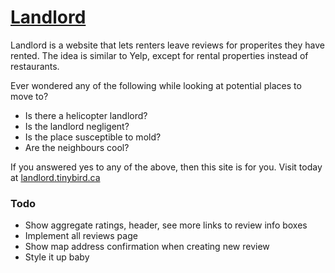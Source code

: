 # [Landlord](https://landlord.tinybird.ca)
Landlord is a website that lets renters leave reviews for properites they have rented.  The idea is similar to Yelp, except for rental properties instead of restaurants.

Ever wondered any of the following while looking at potential places to move to?
* Is there a helicopter landlord?
* Is the landlord negligent?
* Is the place susceptible to mold?
* Are the neighbours cool?

If you answered yes to any of the above, then this site is for you.  Visit today at [landlord.tinybird.ca](https://landlord.tinybird.ca)

### Todo
* Show aggregate ratings, header, see more links to review info boxes
* Implement all reviews page
* Show map address confirmation when creating new review
* Style it up baby